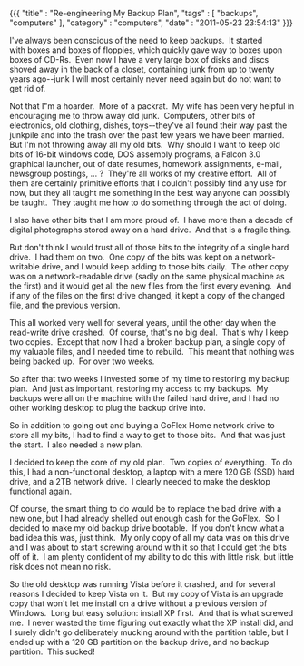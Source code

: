 {{{ "title" : "Re-engineering My Backup Plan", "tags" : [ "backups", "computers" ], "category" : "computers", "date" : "2011-05-23 23:54:13" }}}

I've always been conscious of the need to keep backups.  It started with boxes and boxes of floppies, which quickly gave way to boxes upon boxes of CD-Rs.  Even now I have a very large box of disks and discs shoved away in the back of a closet, containing junk from up to twenty years ago--junk I will most certainly never need again but do not want to get rid of.

Not that I"m a hoarder.  More of a packrat.  My wife has been very helpful in encouraging me to throw away old junk.  Computers, other bits of electronics, old clothing, dishes, toys--they've all found their way past the junkpile and into the trash over the past few years we have been married.  But I'm not throwing away all my old bits.  Why should I want to keep old bits of 16-bit windows code, DOS assembly programs, a Falcon 3.0 graphical launcher, out of date resumes, homework assignments, e-mail, newsgroup postings, ... ?  They're all works of my creative effort.  All of them are certainly primitive efforts that I couldn't possibly find any use for now, but they all taught me something in the best way anyone can possibly be taught.  They taught me how to do something through the act of doing.

I also have other bits that I am more proud of.  I have more than a decade of digital photographs stored away on a hard drive.  And that is a fragile thing. 

But don't think I would trust all of those bits to the integrity of a single hard drive.  I had them on two.  One copy of the bits was kept on a network-writable drive, and I would keep adding to those bits daily.  The other copy was on a network-readable drive (sadly on the same physical machine as the first) and it would get all the new files from the first every evening.  And if any of the files on the first drive changed, it kept a copy of the changed file, and the previous version.

This all worked very well for several years, until the other day when the read-write drive crashed.  Of course, that's no big deal.  That's why I keep two copies.  Except that now I had a broken backup plan, a single copy of my valuable files, and I needed time to rebuild.  This meant that nothing was being backed up.  For over two weeks. 

So after that two weeks I invested some of my time to restoring my backup plan.  And just as important, restoring my access to my backups.  My backups were all on the machine with the failed hard drive, and I had no other working desktop to plug the backup drive into. 

So in addition to going out and buying a GoFlex Home network drive to store all my bits, I had to find a way to get to those bits.  And that was just the start.  I also needed a new plan. 

I decided to keep the core of my old plan.  Two copies of everything.  To do this, I had a non-functional desktop, a laptop with a mere 120 GB (SSD) hard drive, and a 2TB network drive.  I clearly needed to make the desktop functional again.

Of course, the smart thing to do would be to replace the bad drive with a new one, but I had already shelled out enough cash for the GoFlex.  So I decided to make my old backup drive bootable.  If you don't know what a bad idea this was, just think.  My only copy of all my data was on this drive and I was about to start screwing around with it so that I could get the bits off of it.  I am plenty confident of my ability to do this with little risk, but little risk does not mean no risk.

So the old desktop was running Vista before it crashed, and for several reasons I decided to keep Vista on it.  But my copy of Vista is an upgrade copy that won't let me install on a drive without a previous version of Windows.  Long but easy solution: install XP first.  And that is what screwed me.  I never wasted the time figuring out exactly what the XP install did, and I surely didn't go deliberately mucking around with the partition table, but I ended up with a 120 GB partition on the backup drive, and no backup partition.  This sucked!